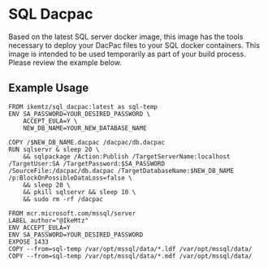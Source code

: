 # SQL Dacpac

Based on the latest SQL server docker image, this image has the tools necessary to deploy your DacPac files to your SQL docker containers.  This image is intended to be used temporarily as part of your build process.  Please review the example below.

## Example Usage

```
FROM ikemtz/sql_dacpac:latest as sql-temp
ENV SA_PASSWORD=YOUR_DESIRED_PASSWORD \
    ACCEPT_EULA=Y \
    NEW_DB_NAME=YOUR_NEW_DATABASE_NAME

COPY /$NEW_DB_NAME.dacpac /dacpac/db.dacpac
RUN sqlservr & sleep 20 \
    && sqlpackage /Action:Publish /TargetServerName:localhost /TargetUser:SA /TargetPassword:$SA_PASSWORD /SourceFile:/dacpac/db.dacpac /TargetDatabaseName:$NEW_DB_NAME /p:BlockOnPossibleDataLoss=false \
    && sleep 20 \
    && pkill sqlservr && sleep 10 \
    && sudo rm -rf /dacpac

FROM mcr.microsoft.com/mssql/server
LABEL author="@IkeMtz"
ENV ACCEPT_EULA=Y
ENV SA_PASSWORD=YOUR_DESIRED_PASSWORD
EXPOSE 1433
COPY --from=sql-temp /var/opt/mssql/data/*.ldf /var/opt/mssql/data/
COPY --from=sql-temp /var/opt/mssql/data/*.mdf /var/opt/mssql/data/
```
